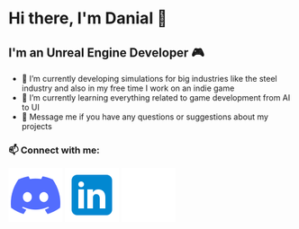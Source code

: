 # Hi there, I'm Danial 👋

## I'm an Unreal Engine Developer 🎮

- 🔭 I’m currently developing simulations for big industries like the steel industry and also in my free time I work on an indie game
- 🌱 I’m currently learning everything related to game development from AI to UI
- 💬 Message me if you have any questions or suggestions about my projects

### 📫 Connect with me:
[![Discord](./Images/Discord.svg)](https://discord.com/users/810853382193545227)
[![LinkedIn](./Images/LinkedIn.svg)](https://linkedin.com/in/danialkamali)
[![itch.io](./Images/itchio.svg)](https://danialkama.itch.io/)

<!---
Icons by Icons8
https://icons8.com
-->
